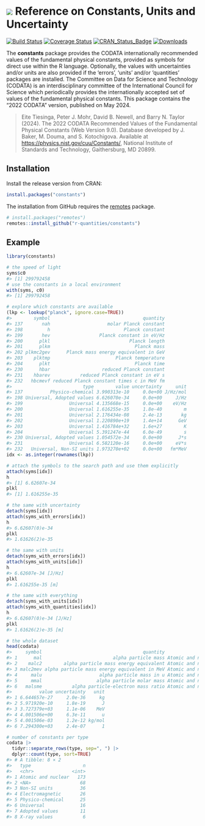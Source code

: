 
<!-- README.md is generated from README.Rmd. Please edit that file -->

# <img src="https://avatars1.githubusercontent.com/u/32303769?s=40&v=4"> Reference on Constants, Units and Uncertainty

<!-- badges: start -->

[![Build
Status](https://github.com/r-quantities/constants/workflows/build/badge.svg)](https://github.com/r-quantities/constants/actions)
[![Coverage
Status](https://codecov.io/gh/r-quantities/constants/branch/master/graph/badge.svg)](https://app.codecov.io/gh/r-quantities/constants)
[![CRAN_Status_Badge](https://www.r-pkg.org/badges/version/constants)](https://cran.r-project.org/package=constants)
[![Downloads](https://cranlogs.r-pkg.org/badges/constants)](https://cran.r-project.org/package=constants)
<!-- badges: end -->

The **constants** package provides the CODATA internationally
recommended values of the fundamental physical constants, provided as
symbols for direct use within the R language. Optionally, the values
with uncertainties and/or units are also provided if the ‘errors’,
‘units’ and/or ‘quantities’ packages are installed. The Committee on
Data for Science and Technology (CODATA) is an interdisciplinary
committee of the International Council for Science which periodically
provides the internationally accepted set of values of the fundamental
physical constants. This package contains the “2022 CODATA” version,
published on May 2024.

> Eite Tiesinga, Peter J. Mohr, David B. Newell, and Barry N. Taylor
> (2024). The 2022 CODATA Recommended Values of the Fundamental Physical
> Constants (Web Version 9.0). Database developed by J. Baker, M. Douma,
> and S. Kotochigova. Available at
> <https://physics.nist.gov/cuu/Constants/>, National Institute of
> Standards and Technology, Gaithersburg, MD 20899.

## Installation

Install the release version from CRAN:

``` r
install.packages("constants")
```

The installation from GitHub requires the
[remotes](https://cran.r-project.org/package=remotes) package.

``` r
# install.packages("remotes")
remotes::install_github("r-quantities/constants")
```

## Example

``` r
library(constants)

# the speed of light
syms$c0
#> [1] 299792458
# use the constants in a local environment
with(syms, c0)
#> [1] 299792458

# explore which constants are available
(lkp <- lookup("planck", ignore.case=TRUE))
#>        symbol                                  quantity
#> 137       nah                     molar Planck constant
#> 198         h                           Planck constant
#> 199       hev                  Planck constant in eV/Hz
#> 200      plkl                             Planck length
#> 201      plkm                               Planck mass
#> 202 plkmc2gev      Planck mass energy equivalent in GeV
#> 203    plktmp                        Planck temperature
#> 204      plkt                               Planck time
#> 230      hbar                   reduced Planck constant
#> 231    hbarev           reduced Planck constant in eV s
#> 232   hbcmevf reduced Planck constant times c in MeV fm
#>                          type        value uncertainty     unit
#> 137          Physico-chemical 3.990313e-10     0.0e+00 J/Hz/mol
#> 198 Universal, Adopted values 6.626070e-34     0.0e+00     J/Hz
#> 199                 Universal 4.135668e-15     0.0e+00    eV/Hz
#> 200                 Universal 1.616255e-35     1.8e-40        m
#> 201                 Universal 2.176434e-08     2.4e-13       kg
#> 202                 Universal 1.220890e+19     1.4e+14      GeV
#> 203                 Universal 1.416784e+32     1.6e+27        K
#> 204                 Universal 5.391247e-44     6.0e-49        s
#> 230 Universal, Adopted values 1.054572e-34     0.0e+00      J*s
#> 231                 Universal 6.582120e-16     0.0e+00     eV*s
#> 232   Universal, Non-SI units 1.973270e+02     0.0e+00   fm*MeV
idx <- as.integer(rownames(lkp))

# attach the symbols to the search path and use them explicitly
attach(syms[idx])
h
#> [1] 6.62607e-34
plkl
#> [1] 1.616255e-35

# the same with uncertainty
detach(syms[idx])
attach(syms_with_errors[idx])
h
#> 6.62607(0)e-34
plkl
#> 1.61626(2)e-35

# the same with units
detach(syms_with_errors[idx])
attach(syms_with_units[idx])
h
#> 6.62607e-34 [J/Hz]
plkl
#> 1.616255e-35 [m]

# the same with everything
detach(syms_with_units[idx])
attach(syms_with_quantities[idx])
h
#> 6.62607(0)e-34 [J/Hz]
plkl
#> 1.61626(2)e-35 [m]

# the whole dataset
head(codata)
#>     symbol                                     quantity               type
#> 1      mal                          alpha particle mass Atomic and nuclear
#> 2    malc2        alpha particle mass energy equivalent Atomic and nuclear
#> 3 malc2mev alpha particle mass energy equivalent in MeV Atomic and nuclear
#> 4     malu                     alpha particle mass in u Atomic and nuclear
#> 5     mmal                    alpha particle molar mass Atomic and nuclear
#> 6   malsme           alpha particle-electron mass ratio Atomic and nuclear
#>          value uncertainty   unit
#> 1 6.644657e-27     2.0e-36     kg
#> 2 5.971920e-10     1.8e-19      J
#> 3 3.727379e+03     1.1e-06    MeV
#> 4 4.001506e+00     6.3e-11      u
#> 5 4.001506e-03     1.2e-12 kg/mol
#> 6 7.294300e+03     2.4e-07      1

# number of constants per type
codata |>
  tidyr::separate_rows(type, sep=", ") |>
  dplyr::count(type, sort=TRUE)
#> # A tibble: 8 × 2
#>   type                   n
#>   <chr>              <int>
#> 1 Atomic and nuclear   173
#> 2 <NA>                  68
#> 3 Non-SI units          36
#> 4 Electromagnetic       26
#> 5 Physico-chemical      25
#> 6 Universal             16
#> 7 Adopted values        11
#> 8 X-ray values           6
```
